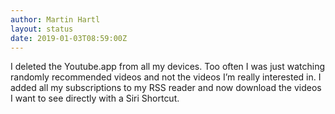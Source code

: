 ```yaml
---
author: Martin Hartl
layout: status
date: 2019-01-03T08:59:00Z
---
```

I deleted the Youtube.app from all my devices. Too often I was just watching randomly recommended videos and not the videos I’m really interested in.
I added all my subscriptions to my RSS reader and now download the videos I want to see directly with a Siri Shortcut.